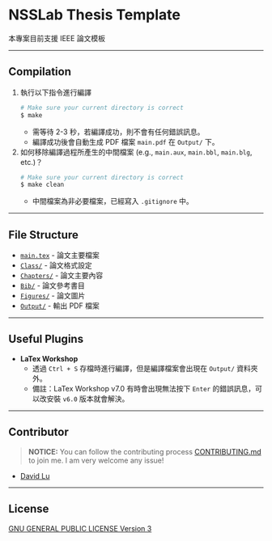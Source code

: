 # NSSLab Thesis Template

本專案目前支援 IEEE 論文模板

---
## Compilation

1. 執行以下指令進行編譯
    ```bash
    # Make sure your current directory is correct
    $ make
    ```
    * 需等待 2-3 秒，若編譯成功，則不會有任何錯誤訊息。
    * 編譯成功後會自動生成 PDF 檔案 `main.pdf` 在 `Output/` 下。
2. 如何移除編譯過程所產生的中間檔案 (e.g., `main.aux`, `main.bbl`, `main.blg`, etc.)？
    ```bash
    # Make sure your current directory is correct
    $ make clean
    ```
    * 中間檔案為非必要檔案，已經寫入 `.gitignore` 中。

---
## File Structure

* [`main.tex`](main.tex) - 論文主要檔案
* [`Class/`](Class/) - 論文格式設定
* [`Chapters/`](Chapters/) - 論文主要內容
* [`Bib/`](Bib/) - 論文參考書目
* [`Figures/`](Figures/) - 論文圖片
* [`Output/`](Output/) - 輸出 PDF 檔案

---
## Useful Plugins

* **LaTex Workshop**
    * 透過 `Ctrl + S` 存檔時進行編譯，但是編譯檔案會出現在 `Output/` 資料夾外。
    * 備註：LaTex Workshop v7.0 有時會出現無法按下 `Enter` 的錯誤訊息，可以改安裝 `v6.0` 版本就會解決。

---
## Contributor

> **NOTICE:** You can follow the contributing process [CONTRIBUTING.md](CONTRIBUTING.md) to join me. I am very welcome any issue!

* [David Lu](https://github.com/yungshenglu)

---
## License

[GNU GENERAL PUBLIC LICENSE Version 3](LICENSE)